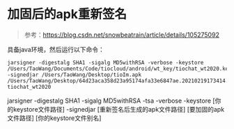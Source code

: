 # 加固后的apk重新签名

> 参考：https://blog.csdn.net/snowbeatrain/article/details/105275092



具备java环境，然后运行以下命令：



```
jarsigner -digestalg SHA1 -sigalg MD5withRSA -verbose -keystore /Users/TaoWang/Documents/Code/tiocloud/android/wt_key/tiochat_wt2020.keystore -signedjar /Users/TaoWang/Desktop/tioIm.apk /Users/TaoWang/Desktop/64d23aca358d23a95174afa33e6847ae.20210219173414.apk tiochat_wt2020
```




jarsigner -digestalg SHA1 -sigalg MD5withRSA -tsa -verbose -keystore [你的keystore文件路径] -signedjar [重新签名后生成的apk文件路径] [要加固的apk文件路径] [你的keystore文件别名]


